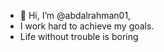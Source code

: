 - 👋 Hi, I’m @abdalrahman01,
- I work hard to achieve my goals.
- Life without trouble is boring

<!---
abdalrahman01/abdalrahman01 is a ✨ special ✨ repository because its `README.md` (this file) appears on your GitHub profile.
You can click the Preview link to take a look at your changes.
--->
